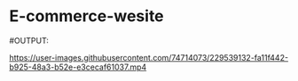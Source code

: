 # E-commerce-wesite
#OUTPUT:


https://user-images.githubusercontent.com/74714073/229539132-fa11f442-b925-48a3-b52e-e3cecaf61037.mp4

